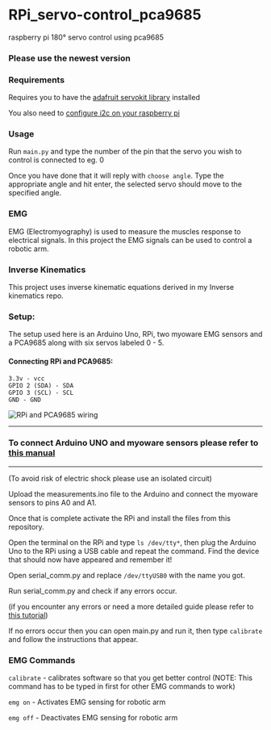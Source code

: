 # RPi_servo-control_pca9685
raspberry pi 180° servo control using pca9685

### Please use the newest version

### Requirements
Requires you to have the [adafruit servokit library](https://circuitpython.readthedocs.io/projects/servokit/en/latest/) installed

You also need to [configure i2c on your raspberry pi](https://learn.adafruit.com/adafruits-raspberry-pi-lesson-4-gpio-setup/configuring-i2c)

### Usage
Run `main.py` and type the number of the pin that the servo you wish to control is connected to eg. 0

Once you have done that it will reply with `choose angle`. Type the appropriate angle and hit enter, the selected servo should move to the specified angle.


### EMG
EMG (Electromyography) is used to measure the muscles response to electrical signals.
In this project the EMG signals can be used to control a robotic arm.

### Inverse Kinematics
This project uses inverse kinematic equations derived in my Inverse kinematics repo.


### Setup:

The setup used here is an Arduino Uno, RPi, two myoware EMG sensors and a PCA9685 along with six servos labeled 0 - 5.

#### Connecting RPi and PCA9685:
```
3.3v - vcc
GPIO 2 (SDA) - SDA
GPIO 3 (SCL) - SCL
GND - GND
```
![RPi and PCA9685 wiring](https://cdn.hashnode.com/res/hashnode/image/upload/v1633632430551/OuzP28ycS.png)


---

### To connect Arduino UNO and myoware sensors please refer to [this manual](https://cdn.sparkfun.com/datasheets/Sensors/Biometric/MyowareUserManualAT-04-001.pdf)

---
(To avoid risk of electric shock please use an isolated circuit)


Upload the measurements.ino file to the Arduino and connect the myoware sensors to pins A0 and A1.

Once that is complete activate the RPi and install the files from this repository.

Open the terminal on the RPi and type `ls /dev/tty*`, then plug the Arduino Uno to the RPi using a USB cable and repeat the command. Find the device that should now have appeared and remember it!

Open serial_comm.py and replace `/dev/ttyUSB0` with the name you got.

Run serial_comm.py and check if any errors occur.

(if you encounter any errors or need a more detailed guide please refer to [this tutorial](https://roboticsbackend.com/raspberry-pi-arduino-serial-communication/))

If no errors occur then you can open main.py and run it, then type `calibrate` and follow the instructions that appear.

### EMG Commands
`calibrate` - calibrates software so that you get better control (NOTE: This command has to be typed in first for other EMG commands to work)

`emg on` - Activates EMG sensing for robotic arm

`emg off` - Deactivates EMG sensing for robotic arm
